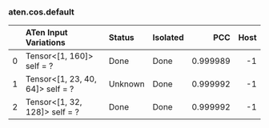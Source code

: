 ### aten.cos.default
|    | ATen Input Variations            | Status   | Isolated   |      PCC |   Host |
|---:|:---------------------------------|:---------|:-----------|---------:|-------:|
|  0 | Tensor<[1, 160]> self = ?        | Done     | Done       | 0.999989 |     -1 |
|  1 | Tensor<[1, 23, 40, 64]> self = ? | Unknown  | Done       | 0.999992 |     -1 |
|  2 | Tensor<[1, 32, 128]> self = ?    | Done     | Done       | 0.999992 |     -1 |

